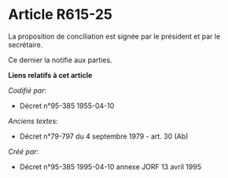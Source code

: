 # Article R615-25

La proposition de conciliation est signée par le président et par le secrétaire.

Ce dernier la notifie aux parties.

**Liens relatifs à cet article**

_Codifié par_:

  - Décret n°95-385 1955-04-10

_Anciens textes_:

  - Décret n°79-797 du 4 septembre 1979 - art. 30 (Ab)

_Créé par_:

  - Décret n°95-385 1995-04-10 annexe JORF 13 avril 1995
